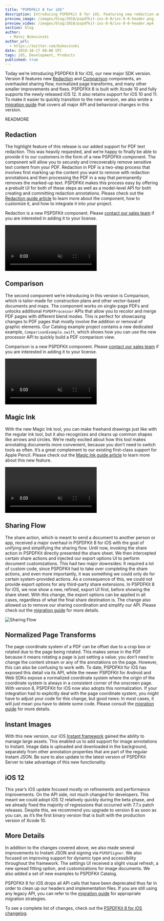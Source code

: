 ```yaml
---
title: "PSPDFKit 8 for iOS"
description: Introducing PSPDFKit 8 for iOS. Featuring new redaction and comparison components, an overhauled sharing UI, and full iOS 12 and Xcode 10 support.
preview_image: /images/blog/2018/pspdfkit-ios-8-0/ios-8-0-header.png
preview_video: /images/blog/2018/pspdfkit-ios-8-0/ios-8-0-header.mp4
section: blog
author:
  - Matej Bukovinski
author_url:
  - https://twitter.com/bukovinski
date: 2018-10-17 08:00 UTC
tags: iOS, Development, Products
published: true
---
```


Today we’re introducing PSPDFKit 8 for iOS, our new major SDK version. Version 8 features new [Redaction][redaction landing page] and [Comparison][comparison landing page] components, an overhauled sharing flow, normalized page transforms, and many other smaller improvements and fixes. PSPDFKit 8 is built with Xcode 10 and fully supports the newly released iOS 12. It also retains support for iOS 10 and 11. To make it easier to quickly transition to the new version, we also wrote a [migration guide][] that covers all major API and behavioral changes in this version.

READMORE

## Redaction

The highlight feature of this release is our added support for PDF text redaction. This was heavily requested, and we’re happy to finally be able to provide it to our customers in the form of a new PSPDFKit component. The component will allow you to securely and irrecoverably remove sensitive text content from your PDF. Redaction in PDF is a two-step process that involves first marking up the content you want to remove with redaction annotations and then processing the PDF in a way that permanently removes the marked-up text. PSPDFKit makes this process easy by offering a prebuilt UI for both of these steps as well as a model-level API for both creating and committing redaction annotations. Please check out the [Redaction guide article][redaction guide] to learn more about the component, how to customize it, and how to integrate it into your project.

Redaction is a new PSPDFKit component. Please [contact our sales team][support contact] if you are interested in adding it to your license.

<video src="/images/blog/2018/pspdfkit-ios-8-0/redaction.mp4" loop muted playsinline data-controller="video" data-video-autoplay="true"></video>

## Comparison

The second component we’re introducing in this version is Comparison, which is tailor-made for construction plans and other vector-based documents and maps. The component works on single-page PDFs and unlocks additional `PSPDFProcessor` APIs that allow you to recolor and merge PDF pages with different blend modes. This is perfect for showcasing changes to PDF pages that mostly involve the addition or removal of graphic elements. Our Catalog example project contains a new dedicated example, `ComparisonExample.swift`, which shows how you can use the new processor API to quickly build a PDF comparison view.

Comparison is a new PSPDFKit component. Please [contact our sales team][support contact] if you are interested in adding it to your license.

<video src="/images/blog/2018/pspdfkit-ios-8-0/comparison.mp4" loop muted playsinline data-controller="video" data-video-autoplay="true"></video>

## Magic Ink

With the new Magic Ink tool, you can make freehand drawings just like with the regular ink tool, but it also recognizes and cleans up common shapes like arrows and circles. We’re really excited about how this tool makes annotating documents more convenient, because you don’t need to switch tools as often. It’s a great complement to our existing first-class support for Apple Pencil. Please check out the [Magic Ink guide article][magic ink guide] to learn more about this new feature.

<video src="/images/blog/2018/pspdfkit-ios-8-0/magic-ink.mp4" loop muted playsinline data-controller="video" data-video-autoplay="true"></video>

## Sharing Flow

The share action, which is meant to send a document to another person or app, received a major overhaul in PSPDFKit 8 for iOS with the goal of unifying and simplifying the sharing flow. Until now, invoking the share action in PSPDFKit directly presented the share sheet. We then intercepted certain share actions and injected our export options UI to perform document customizations. This had two major downsides: It required a lot of custom code, since PSPDFKit had to take over completing the share actions, and even more importantly, it was something we could only do for certain system-provided actions. As a consequence of this, we could not provide export options for any third-party share extensions. In PSPDFKit 8 for iOS, we now show a new, refined, export UI first, before showing the share sheet. With this change, the export options can be applied in all cases, regardless of what the final share destination is. The change also allowed us to remove our sharing coordination and simplify our API. Please check out the [migration guide][] for more details.

![Sharing Flow](/images/blog/2018/pspdfkit-ios-8-0/sharing.png)

## Normalized Page Transforms

The page coordinate system of a PDF can be offset due to a crop box or rotated due to the page being rotated. This makes sense in the PDF because it means rotating a page is just setting a value; you don’t need to change the content stream or any of the annotations on the page. However, this can also be confusing to work with. To date, PSPDFKit for iOS has exposed this detail via its API, while the newer PSPDFKit for Android and Web SDKs expose a normalized coordinate system where the origin of the coordinate system is always in a consistent corner of the onscreen page. With version 8, PSPDFKit for iOS now also adopts this normalization. If your integration had to explicitly deal with the page coordinate system, you might have to adjust your code for this change, but good news: In most cases, it will just mean you have to delete some code. Please consult the [migration guide][] for more details.

## Instant Images

With this new version, our iOS [Instant framework][instant] gained the ability to manage large assets. This enabled us to add support for image annotations to Instant. Image data is uploaded and downloaded in the background, separately from other annotation properties that are part of the regular Instant JSON. Be sure to also update to the latest version of PSPDFKit Server to take advantage of this new functionality.

## iOS 12

This year’s iOS update focused mostly on refinements and performance improvements. On the API side, not much changed for developers. This meant we could adopt iOS 12 relatively quickly during the beta phase, and we already fixed the majority of regressions that occurred with 7.7.x patch releases. Despite this, we recommend you upgrade to version 8 as soon as you can, as it’s the first binary version that is built with the production version of Xcode 10.

## More Details

In addition to the changes covered above, we also made several improvements to Instant JSON and signing via `PSPDFSigner`. We also focused on improving support for dynamic type and accessibility throughout the framework. The settings UI received a slight visual refresh, a new spread fitting option, and customizations for image documents. We also added a set of new examples to PSPDFKit Catalog.

PSPDFKit 8 for iOS drops all API calls that have been deprecated thus far in order to clean up our headers and implementation files. If you are still using any legacy API, you can refer to the [migration guide][] for appropriate migration strategies.

To see a complete list of changes, check out the [PSPDFKit 8 for iOS changelog][ios 8 changelog].

[ios 8 changelog]: /changelog/ios/#8.0.0
[migration guide]: /guides/ios/current/migration-guides/pspdfkit-80-migration-guide/
[magic ink guide]: /guides/ios/current/annotations/magic-ink/
[redaction guide]: /guides/ios/current/features/redaction/
[support contact]: /support/request/
[instant]: /instant/
[redaction landing page]: /pdf-sdk/redaction/
[comparison landing page]: /pdf-sdk/comparison/
